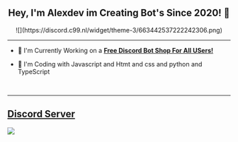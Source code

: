 ## <div align="center">Hey, I'm Alexdev im Creating Bot's Since 2020! :rocket:</div>  

<center>![](https://discord.c99.nl/widget/theme-3/663442537222242306.png)</center>

***

- :telescope: I'm Currently Working on a [**Free Discord Bot Shop For All USers!**](https://discord.gg/roverdev)

- :seedling: I'm Coding with Javascript and Htmt and css and python and TypeScript

<br/>

***

## [Discord Server](https://discord.gg/roverdev)
<a href="https://discord.gg/dykx4Qhw87"><img src="https://discord.com/api/guilds/918153120981319730/widget.png?style=banner2"></a>
